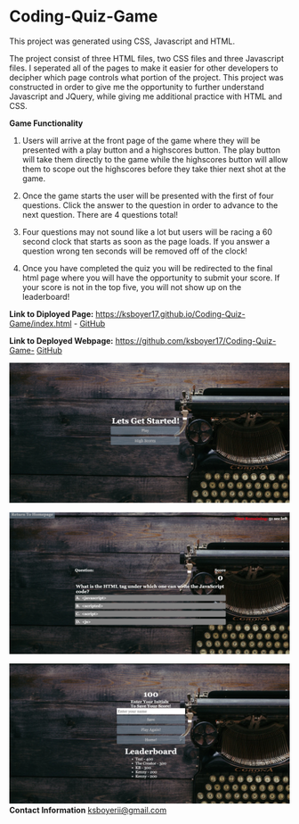 # Coding-Quiz-Game

This project was generated using CSS, Javascript and HTML.

The project consist of three HTML files, two CSS files and three Javascript files. I seperated all of the pages to make it easier for other developers to decipher which page controls what portion of the project. This project was constructed in order to give me the opportunity to further understand Javascript and JQuery, while giving me additional practice with HTML and CSS.

**Game Functionality**
1. Users will arrive at the front page of the game where they will be presented with a play button and a highscores button. The play button will take them directly to the game while the highscores button will allow them to scope out the highscores before they take thier next shot at the game.

2. Once the game starts the user will be presented with the first of four questions. Click the answer to the question in order to advance to the next question. There are 4 questions total!

3. Four questions may not sound like a lot but users will be racing a 60 second clock that starts as soon as the page loads. If you answer a question wrong ten seconds will be removed off of the clock!

4. Once you have completed the quiz you will be redirected to the final html page where you will have the opportunity to submit your score. If your score is not in the top five, you will not show up on the leaderboard!

**Link to Diployed Page:**
https://ksboyer17.github.io/Coding-Quiz-Game/index.html -
[GitHub](https://ksboyer17.github.io/Coding-Quiz-Game/index.html )

**Link to Deployed Webpage:**
https://github.com/ksboyer17/Coding-Quiz-Game-
[GitHub](https://github.com/ksboyer17/Coding-Quiz-Game)

![Screenshot of the Start Page](https://github.com/ksboyer17/Coding-Quiz-Game/blob/main/assets/Start%20Page.png)

![Screenshot of the Game](https://github.com/ksboyer17/Coding-Quiz-Game/blob/main/assets/Game.png)

![Screenshot of the Final Page](https://github.com/ksboyer17/Coding-Quiz-Game/blob/main/assets/Final%20Page.png)
**Contact Information**
ksboyerii@gmail.com